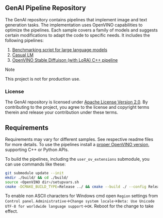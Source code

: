 <!---
- [Repository Description](#repository-description))
   - [Pipeline Samples](#pipeline-samples)
   - [License](#license)
- [Requirements](#requirements)
-->
## GenAI Pipeline Repository


The GenAI repository contains pipelines that implement image and text generation tasks.
The implementation uses OpenVINO capabilities to optimize the pipelines. Each sample covers
a family of models and suggests certain modifications to adapt the code to specific needs.
It includes the following pipelines:

1. [Benchmarking script for large language models](./llm_bench/python/)
2. [Casual LM](./text_generation/casual_lm/cpp/)
3. [OpenVINO Stable Diffuison (with LoRA) C++ pipeline](./image_generation/stable_diffusion_1_5/cpp/)

> [!NOTE]
> This project is not for production use.

### License

The GenAI repository is licensed under [Apache License Version 2.0](LICENSE).
By contributing to the project, you agree to the license and copyright terms therein and release
your contribution under these terms.

## Requirements

Requirements may vary for different samples. See respective readme files for more details.
To use the pipelines install a [proper OpenVINO version](docs.openvino.ai/install), 
supporting C++ or Python APIs.

To build the pipelines, including the `user_ov_extensions` submodule, you can use commands
like these:

```sh
git submodule update --init
mkdir ./build/ && cd ./build/
source <OpenVINO dir>/setupvars.sh
cmake -DCMAKE_BUILD_TYPE=Release ../ && cmake --build ./ --config Release -j
```

To enable non ASCII characters for Windows cmd open `Region` settings from `Control panel`.
`Administrative`->`Change system locale`->`Beta: Use Unicode UTF-8 for worldwide language support`->`OK`.
Reboot for the change to take effect.
